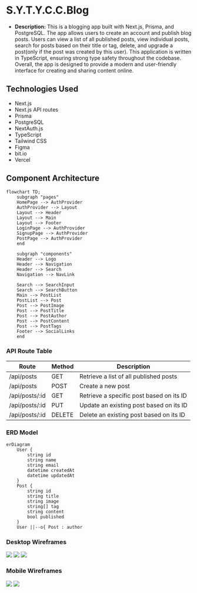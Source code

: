 # S.Y.T.Y.C.C.Blog

- **Description:** 
This is a blogging app built with Next.js, Prisma, and PostgreSQL. The app allows users to create an account and publish blog posts. Users can view a list of all published posts, view individual posts, search for posts based on their title or tag, delete, and upgrade a post(only if the post was created by this user).  This application is written in TypeScript, ensuring strong type safety throughout the codebase. Overall, the app is designed to provide a modern and user-friendly interface for creating and sharing content online.


## Technologies Used
  * Next.js
  * Next.js API routes
  * Prisma
  * PostgreSQL 
  * NextAuth.js 
  * TypeScript
  * Tailwind CSS
  * Figma
  * bit.io
  * Vercel




## Component Architecture

```mermaid
flowchart TD;
    subgraph "pages" 
    HomePage --> AuthProvider
    AuthProvider --> Layout
    Layout --> Header
    Layout --> Main
    Layout --> Footer
    LoginPage --> AuthProvider
    SignupPage --> AuthProvider
    PostPage --> AuthProvider
    end
    
    subgraph "components" 
    Header --> Logo
    Header --> Navigation
    Header --> Search
    Navigation --> NavLink
    
    Search --> SearchInput
    Search --> SearchButton
    Main --> PostList
    PostList --> Post
    Post --> PostImage
    Post --> PostTitle
    Post --> PostAuthor
    Post --> PostContent
    Post --> PostTags
    Footer --> SocialLinks
    end
```    

### API Route Table
| Route |	Method |	Description | 
|-------------|---------|-------------|
|/api/posts |	GET |	Retrieve a list of all published posts |
|/api/posts|	POST|	Create a new post|
|/api/posts/:id|	GET	|Retrieve a specific post based on its ID|
|/api/posts/:id|	PUT |	Update an existing post based on its ID|
|/api/posts/:id|	DELETE|	Delete an existing post based on its ID|

### ERD Model
``` mermaid
erDiagram
    User {
        string id
        string name
        string email
        datetime createdAt
        datetime updatedAt
    }
    Post {
        string id
        string title
        string image
        string[] tag
        string content
        bool published
    }
    User ||--o{ Post : author
```

### Desktop Wireframes
![](https://i.imgur.com/6IpiCTu.png)
![](https://i.imgur.com/qfQO34p.png)
![](https://i.imgur.com/pgwXZlA.png)

### Mobile Wireframes
![](https://i.imgur.com/K9Bj1zB.png)
![](https://i.imgur.com/JeHxigY.png)